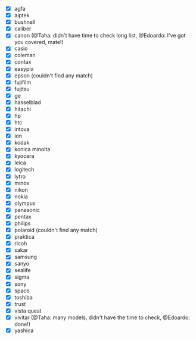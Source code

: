 - [x] agfa   
- [x] aiptek   
- [x] bushnell   
- [x] caliber   
- [x] canon (@Taha: didn't have time to check long list, @Edoardo: I've got you covered, mate!)
- [x] casio   
- [x] coleman   
- [x] contax   
- [x] easypix   
- [x] epson (couldn't find any match)
- [x] fujifilm   
- [x] fujitsu   
- [x] ge   
- [x] hasselblad   
- [x] hitachi   
- [x] hp   
- [x] htc   
- [x] intova   
- [x] ion   
- [x] kodak   
- [x] konica minolta   
- [x] kyocera   
- [x] leica   
- [x] logitech   
- [x] lytro   
- [x] minox   
- [x] nikon   
- [x] nokia   
- [x] olympus   
- [x] panasonic   
- [x] pentax   
- [x] philips   
- [x] polaroid (couldn't find any match)
- [x] praktica   
- [x] ricoh   
- [x] sakar   
- [x] samsung   
- [x] sanyo   
- [x] sealife   
- [x] sigma   
- [x] sony   
- [x] space   
- [x] toshiba   
- [x] trust   
- [x] vista quest   
- [x] vivitar (@Taha: many models, didn't have the time to check, @Edoardo: done!)
- [x] yashica   
